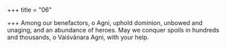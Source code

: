 +++
title = "06"

+++
Among our benefactors, o Agni, uphold dominion, unbowed and  unaging, and an abundance of heroes.
May we conquer spoils in hundreds and thousands, o Vaiśvānara Agni,  with your help.
